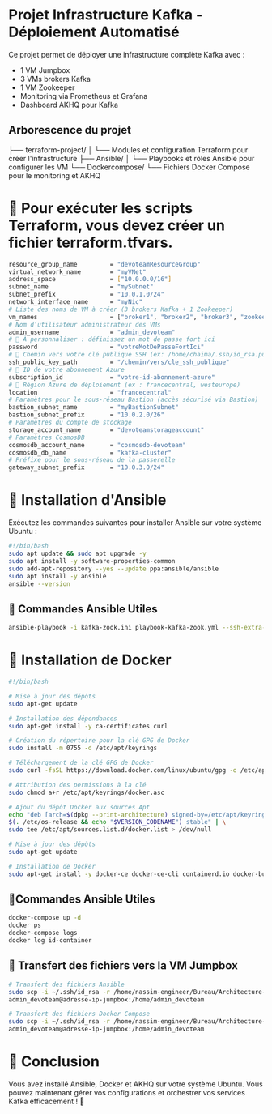 # Projet Infrastructure Kafka - Déploiement Automatisé

Ce projet permet de déployer une infrastructure complète Kafka avec :
- 1 VM Jumpbox
- 3 VMs brokers Kafka
- 1 VM Zookeeper
- Monitoring via Prometheus et Grafana
- Dashboard AKHQ pour Kafka

## Arborescence du projet

├── terraform-project/
│ └── Modules et configuration Terraform pour créer l'infrastructure
├── Ansible/
│ └── Playbooks et rôles Ansible pour configurer les VM
└── Dockercompose/
└── Fichiers Docker Compose pour le monitoring et AKHQ



# 🔧 Pour exécuter les scripts Terraform, vous devez créer un fichier terraform.tfvars.
```bash
resource_group_name         = "devoteamResourceGroup"
virtual_network_name        = "myVNet"
address_space               = ["10.0.0.0/16"]
subnet_name                 = "mySubnet"
subnet_prefix               = "10.0.1.0/24"
network_interface_name      = "myNic"
# Liste des noms de VM à créer (3 brokers Kafka + 1 Zookeeper)
vm_names                    = ["broker1", "broker2", "broker3", "zookeeper1"]
# Nom d’utilisateur administrateur des VMs
admin_username              = "admin_devoteam"
# 🔐 À personnaliser : définissez un mot de passe fort ici
password                    = "votreMotDePasseFortIci"
# 🔑 Chemin vers votre clé publique SSH (ex: /home/chaima/.ssh/id_rsa.pub)
ssh_public_key_path         = "/chemin/vers/cle_ssh_publique"
# 🔑 ID de votre abonnement Azure
subscription_id             = "votre-id-abonnement-azure"
# 📍 Région Azure de déploiement (ex : francecentral, westeurope)
location                    = "francecentral"
# Paramètres pour le sous-réseau Bastion (accès sécurisé via Bastion)
bastion_subnet_name         = "myBastionSubnet"
bastion_subnet_prefix       = "10.0.2.0/26"
# Paramètres du compte de stockage
storage_account_name        = "devoteamstorageaccount"
# Paramètres CosmosDB
cosmosdb_account_name       = "cosmosdb-devoteam"
cosmosdb_db_name            = "kafka-cluster"
# Préfixe pour le sous-réseau de la passerelle
gateway_subnet_prefix       = "10.0.3.0/24"

```


# 🚀 Installation d'Ansible
Exécutez les commandes suivantes pour installer Ansible sur votre système Ubuntu :
```bash
#!/bin/bash
sudo apt update && sudo apt upgrade -y
sudo apt install -y software-properties-common
sudo add-apt-repository --yes --update ppa:ansible/ansible
sudo apt install -y ansible
ansible --version
```
## 🔹 Commandes Ansible Utiles
```bash
ansible-playbook -i kafka-zook.ini playbook-kafka-zook.yml --ssh-extra-args='-o StrictHostKeyChecking=no'

```
# 🐳 Installation de Docker
```bash
#!/bin/bash

# Mise à jour des dépôts
sudo apt-get update

# Installation des dépendances
sudo apt-get install -y ca-certificates curl

# Création du répertoire pour la clé GPG de Docker
sudo install -m 0755 -d /etc/apt/keyrings

# Téléchargement de la clé GPG de Docker
sudo curl -fsSL https://download.docker.com/linux/ubuntu/gpg -o /etc/apt/keyrings/docker.asc

# Attribution des permissions à la clé
sudo chmod a+r /etc/apt/keyrings/docker.asc

# Ajout du dépôt Docker aux sources Apt
echo "deb [arch=$(dpkg --print-architecture) signed-by=/etc/apt/keyrings/docker.asc] https://download.docker.com/linux/ubuntu \
$(. /etc/os-release && echo "$VERSION_CODENAME") stable" | \
sudo tee /etc/apt/sources.list.d/docker.list > /dev/null

# Mise à jour des dépôts
sudo apt-get update

# Installation de Docker
sudo apt-get install -y docker-ce docker-ce-cli containerd.io docker-buildx-plugin docker-compose-plugin

```
## 🔹Commandes Ansible Utiles
```bash
docker-compose up -d
docker ps 
docker-compose logs
docker log id-container
```

## 📁 Transfert des fichiers vers la VM Jumpbox
```bash
# Transfert des fichiers Ansible
sudo scp -i ~/.ssh/id_rsa -r /home/nassim-engineer/Bureau/Architecture-VMs/Ansible/* \
admin_devoteam@adresse-ip-jumpbox:/home/admin_devoteam

# Transfert des fichiers Docker Compose
sudo scp -i ~/.ssh/id_rsa -r /home/nassim-engineer/Bureau/Architecture-VMs/Docker-compose/* \
admin_devoteam@adresse-ip-jumpbox:/home/admin_devoteam
```

# 🎯 Conclusion
Vous avez installé Ansible, Docker et AKHQ sur votre système Ubuntu. Vous pouvez maintenant gérer vos configurations et orchestrer vos services Kafka efficacement ! 🚀


